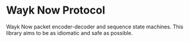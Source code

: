 Wayk Now Protocol
=================

Wayk Now packet encoder-decoder and sequence state machines.
This library aims to be as idiomatic and safe as possible.
